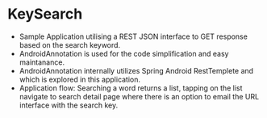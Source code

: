 # KeySearch

* Sample Application utilising a REST JSON interface to GET response based on the search keyword.
* AndroidAnnotation is used for the code simplification and easy maintanance.
* AndroidAnnotation internally utilizes Spring Android RestTemplete and which is explored in this application.
* Application flow: Searching a word returns a list, tapping on the list navigate to search detail page where there is an option to email the URL interface with the search key.
